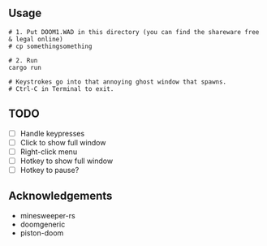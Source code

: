 ## Usage

```pwsh
# 1. Put DOOM1.WAD in this directory (you can find the shareware free & legal online)
# cp somethingsomething

# 2. Run
cargo run

# Keystrokes go into that annoying ghost window that spawns.
# Ctrl-C in Terminal to exit.
```

## TODO

* [ ] Handle keypresses
* [ ] Click to show full window
* [ ] Right-click menu
* [ ] Hotkey to show full window
* [ ] Hotkey to pause?

## Acknowledgements

* minesweeper-rs
* doomgeneric
* piston-doom